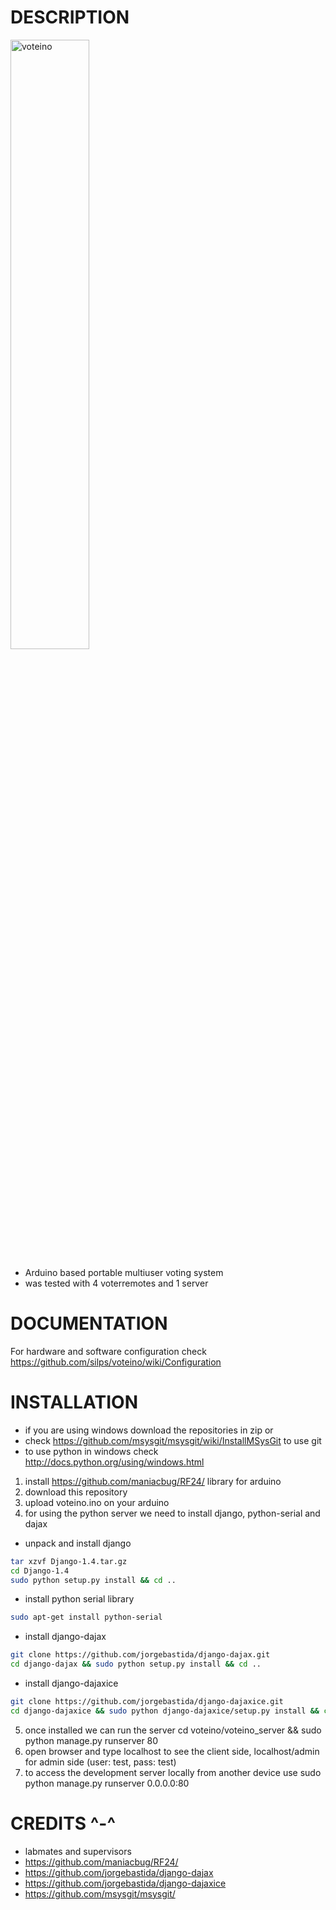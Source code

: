 DESCRIPTION
===========

<img src="https://lh3.googleusercontent.com/-Lm9tx6z2f44/T_IAwTHJOoI/AAAAAAAAHtM/Ms3wbcFrrfQ/w1252-h939-no/DSCN1303.JPG" alt="voteino" width="50%">

* Arduino based portable multiuser voting system
* was tested with 4 voterremotes and 1 server


DOCUMENTATION
=============

For hardware and software configuration check https://github.com/silps/voteino/wiki/Configuration


INSTALLATION
============

* if you are using windows download the repositories in zip or 
* check https://github.com/msysgit/msysgit/wiki/InstallMSysGit to use git
* to use python in windows check http://docs.python.org/using/windows.html

1) install https://github.com/maniacbug/RF24/ library for arduino
2) download this repository
3) upload voteino.ino on your arduino
4) for using the python server we need to install django, python-serial and dajax

* unpack and install django
```bash
tar xzvf Django-1.4.tar.gz
cd Django-1.4
sudo python setup.py install && cd ..
```
* install python serial library
```bash
sudo apt-get install python-serial
```
* install django-dajax
```bash
git clone https://github.com/jorgebastida/django-dajax.git
cd django-dajax && sudo python setup.py install && cd ..
```
* install django-dajaxice
```bash
git clone https://github.com/jorgebastida/django-dajaxice.git
cd django-dajaxice && sudo python django-dajaxice/setup.py install && cd ..
```
5) once installed we can run the server
cd voteino/voteino_server && sudo python manage.py runserver 80
6) open browser and type localhost to see the client side, localhost/admin for admin side (user: test, pass: test)
7) to access the development server locally from another device use sudo python manage.py runserver 0.0.0.0:80


CREDITS ^-^
===========

* labmates and supervisors
* https://github.com/maniacbug/RF24/
* https://github.com/jorgebastida/django-dajax
* https://github.com/jorgebastida/django-dajaxice
* https://github.com/msysgit/msysgit/
